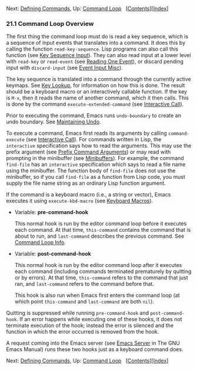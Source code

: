 

Next: [Defining Commands](Defining-Commands.html), Up: [Command Loop](Command-Loop.html)   \[[Contents](index.html#SEC_Contents "Table of contents")]\[[Index](Index.html "Index")]

### 21.1 Command Loop Overview

The first thing the command loop must do is read a key sequence, which is a sequence of input events that translates into a command. It does this by calling the function `read-key-sequence`. Lisp programs can also call this function (see [Key Sequence Input](Key-Sequence-Input.html)). They can also read input at a lower level with `read-key` or `read-event` (see [Reading One Event](Reading-One-Event.html)), or discard pending input with `discard-input` (see [Event Input Misc](Event-Input-Misc.html)).

The key sequence is translated into a command through the currently active keymaps. See [Key Lookup](Key-Lookup.html), for information on how this is done. The result should be a keyboard macro or an interactively callable function. If the key is `M-x`, then it reads the name of another command, which it then calls. This is done by the command `execute-extended-command` (see [Interactive Call](Interactive-Call.html)).

Prior to executing the command, Emacs runs `undo-boundary` to create an undo boundary. See [Maintaining Undo](Maintaining-Undo.html).

To execute a command, Emacs first reads its arguments by calling `command-execute` (see [Interactive Call](Interactive-Call.html)). For commands written in Lisp, the `interactive` specification says how to read the arguments. This may use the prefix argument (see [Prefix Command Arguments](Prefix-Command-Arguments.html)) or may read with prompting in the minibuffer (see [Minibuffers](Minibuffers.html)). For example, the command `find-file` has an `interactive` specification which says to read a file name using the minibuffer. The function body of `find-file` does not use the minibuffer, so if you call `find-file` as a function from Lisp code, you must supply the file name string as an ordinary Lisp function argument.

If the command is a keyboard macro (i.e., a string or vector), Emacs executes it using `execute-kbd-macro` (see [Keyboard Macros](Keyboard-Macros.html)).

*   Variable: **pre-command-hook**

    This normal hook is run by the editor command loop before it executes each command. At that time, `this-command` contains the command that is about to run, and `last-command` describes the previous command. See [Command Loop Info](Command-Loop-Info.html).

<!---->

*   Variable: **post-command-hook**

    This normal hook is run by the editor command loop after it executes each command (including commands terminated prematurely by quitting or by errors). At that time, `this-command` refers to the command that just ran, and `last-command` refers to the command before that.

    This hook is also run when Emacs first enters the command loop (at which point `this-command` and `last-command` are both `nil`).

Quitting is suppressed while running `pre-command-hook` and `post-command-hook`. If an error happens while executing one of these hooks, it does not terminate execution of the hook; instead the error is silenced and the function in which the error occurred is removed from the hook.

A request coming into the Emacs server (see [Emacs Server](https://www.gnu.org/software/emacs/manual/html_node/emacs/Emacs-Server.html#Emacs-Server) in The GNU Emacs Manual) runs these two hooks just as a keyboard command does.

Next: [Defining Commands](Defining-Commands.html), Up: [Command Loop](Command-Loop.html)   \[[Contents](index.html#SEC_Contents "Table of contents")]\[[Index](Index.html "Index")]
